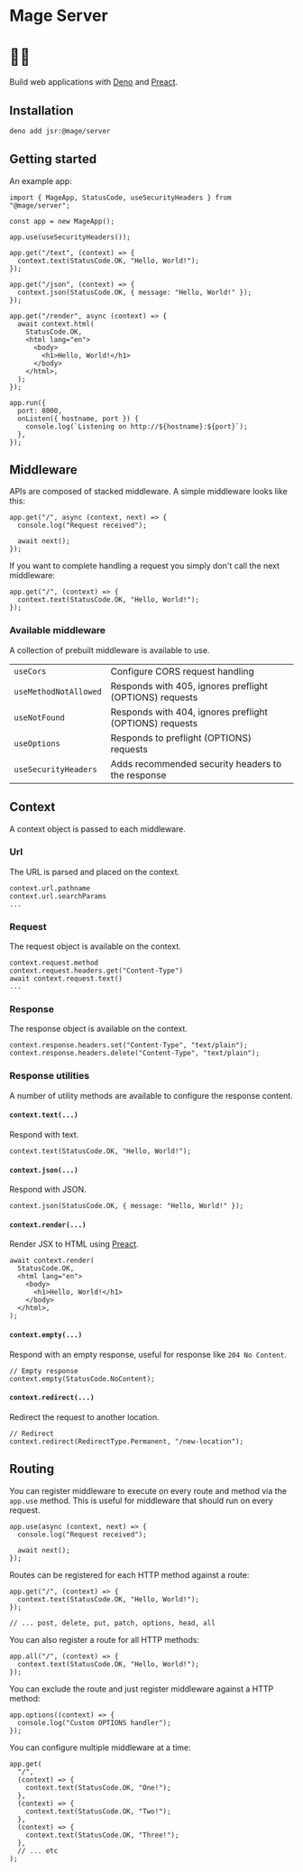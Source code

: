 # Mage Server

# 🧙‍♂️

Build web applications with [Deno](https://deno.com) and
[Preact](https://preactjs.com).

## Installation

```sh
deno add jsr:@mage/server
```

## Getting started

An example app:

```tsx
import { MageApp, StatusCode, useSecurityHeaders } from "@mage/server";

const app = new MageApp();

app.use(useSecurityHeaders());

app.get("/text", (context) => {
  context.text(StatusCode.OK, "Hello, World!");
});

app.get("/json", (context) => {
  context.json(StatusCode.OK, { message: "Hello, World!" });
});

app.get("/render", async (context) => {
  await context.html(
    StatusCode.OK,
    <html lang="en">
      <body>
        <h1>Hello, World!</h1>
      </body>
    </html>,
  );
});

app.run({
  port: 8000,
  onListen({ hostname, port }) {
    console.log(`Listening on http://${hostname}:${port}`);
  },
});
```

## Middleware

APIs are composed of stacked middleware. A simple middleware looks like this:

```tsx
app.get("/", async (context, next) => {
  console.log("Request received");

  await next();
});
```

If you want to complete handling a request you simply don't call the next
middleware:

```tsx
app.get("/", (context) => {
  context.text(StatusCode.OK, "Hello, World!");
});
```

### Available middleware

A collection of prebuilt middleware is available to use.

|                       |                                                         |
| --------------------- | ------------------------------------------------------- |
| `useCors`             | Configure CORS request handling                         |
| `useMethodNotAllowed` | Responds with 405, ignores preflight (OPTIONS) requests |
| `useNotFound`         | Responds with 404, ignores preflight (OPTIONS) requests |
| `useOptions`          | Responds to preflight (OPTIONS) requests                |
| `useSecurityHeaders`  | Adds recommended security headers to the response       |

## Context

A context object is passed to each middleware.

### Url

The URL is parsed and placed on the context.

```tsx
context.url.pathname
context.url.searchParams
...
```

### Request

The request object is available on the context.

```tsx
context.request.method
context.request.headers.get("Content-Type")
await context.request.text()
...
```

### Response

The response object is available on the context.

```tsx
context.response.headers.set("Content-Type", "text/plain");
context.response.headers.delete("Content-Type", "text/plain");
```

### Response utilities

A number of utility methods are available to configure the response content.

#### `context.text(...)`

Respond with text.

```tsx
context.text(StatusCode.OK, "Hello, World!");
```

#### `context.json(...)`

Respond with JSON.

```tsx
context.json(StatusCode.OK, { message: "Hello, World!" });
```

#### `context.render(...)`

Render JSX to HTML using [Preact](https://preactjs.com).

```tsx
await context.render(
  StatusCode.OK,
  <html lang="en">
    <body>
      <h1>Hello, World!</h1>
    </body>
  </html>,
);
```

#### `context.empty(...)`

Respond with an empty response, useful for response like `204 No Content`.

```tsx
// Empty response
context.empty(StatusCode.NoContent);
```

#### `context.redirect(...)`

Redirect the request to another location.

```tsx
// Redirect
context.redirect(RedirectType.Permanent, "/new-location");
```

## Routing

You can register middleware to execute on every route and method via the
`app.use` method. This is useful for middleware that should run on every
request.

```tsx
app.use(async (context, next) => {
  console.log("Request received");

  await next();
});
```

Routes can be registered for each HTTP method against a route:

```tsx
app.get("/", (context) => {
  context.text(StatusCode.OK, "Hello, World!");
});

// ... post, delete, put, patch, options, head, all
```

You can also register a route for all HTTP methods:

```tsx
app.all("/", (context) => {
  context.text(StatusCode.OK, "Hello, World!");
});
```

You can exclude the route and just register middleware against a HTTP method:

```tsx
app.options((context) => {
  console.log("Custom OPTIONS handler");
});
```

You can configure multiple middleware at a time:

```tsx
app.get(
  "/",
  (context) => {
    context.text(StatusCode.OK, "One!");
  },
  (context) => {
    context.text(StatusCode.OK, "Two!");
  },
  (context) => {
    context.text(StatusCode.OK, "Three!");
  },
  // ... etc
);
```
